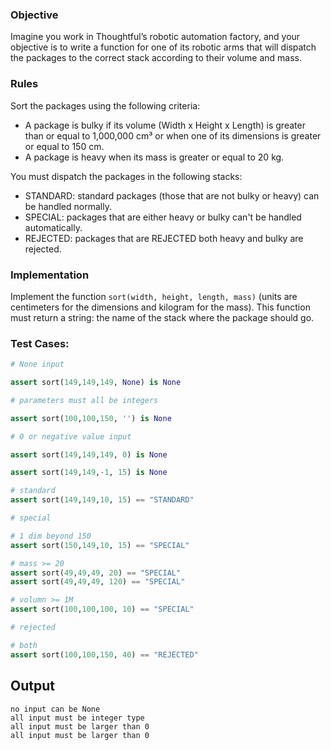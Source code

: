 ### Objective

Imagine you work in Thoughtful’s robotic automation factory, and your objective is to write a function for one of its robotic arms that will dispatch the packages to the correct stack according to their volume and mass.

### Rules

Sort the packages using the following criteria:
- A package is bulky if its volume (Width x Height x Length) is greater than or equal to 1,000,000 cm³ or when one of its dimensions is greater or equal to 150 cm.
- A package is heavy when its mass is greater or equal to 20 kg.

You must dispatch the packages in the following stacks:
- STANDARD: standard packages (those that are not bulky or heavy) can be handled normally.
- SPECIAL: packages that are either heavy or bulky can't be handled automatically.
- REJECTED: packages that are REJECTED both heavy and bulky are rejected.

### Implementation

Implement the function `sort(width, height, length, mass)` (units are centimeters for the dimensions and kilogram for the mass). This function must return a string: the name of the stack where the package should go.

### Test Cases:

```python
# None input

assert sort(149,149,149, None) is None

# parameters must all be integers

assert sort(100,100,150, '') is None

# 0 or negative value input

assert sort(149,149,149, 0) is None

assert sort(149,149,-1, 15) is None

# standard
assert sort(149,149,10, 15) == "STANDARD"

# special

# 1 dim beyond 150
assert sort(150,149,10, 15) == "SPECIAL"

# mass >= 20
assert sort(49,49,49, 20) == "SPECIAL"
assert sort(49,49,49, 120) == "SPECIAL"

# volumn >= 1M
assert sort(100,100,100, 10) == "SPECIAL"

# rejected

# both
assert sort(100,100,150, 40) == "REJECTED"

```

## Output

```
no input can be None
all input must be integer type
all input must be larger than 0
all input must be larger than 0
```
